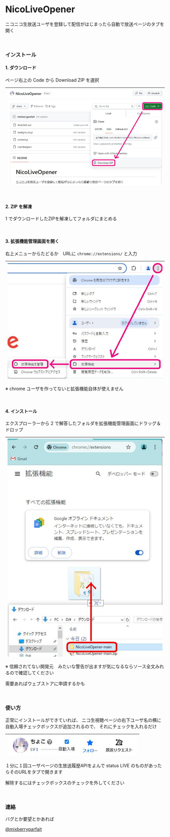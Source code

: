 # NicoLiveOpener

ニコニコ生放送ユーザを登録して配信がはじまったら自動で放送ページのタブを開く

<br>

### インストール

#### 1. ダウンロード

ページ右上の Code から Download ZIP を選択 

|![download](images/download.jpg)|
|:-:|

<br>

#### 2. ZIP を解凍
1 でダウンロードしたZIPを解凍してフォルダにまとめる

<br>
  
#### 3. 拡張機能管理画面を開く

右上メニューからたどるか　URLに `chrome://extensions/` と入力

|![extension](images/extension.jpg)|
|:-:|

※ chrome ユーザを作ってないと拡張機能自体が使えません

<br>
  
#### 4. インストール

エクスプローラーから 2 で解答したフォルダを拡張機能管理画面にドラッグ＆ドロップ

|![extension](images/install.jpg)|
|:-:|

※ 信頼されてない開発元　みたいな警告が出ますが気になるならソース全文みれるので確認してください

需要あればウェブストアに申請するかも

<br>
  
### 使い方

正常にインストールができていれば、
ニコ生視聴ページの右下ユーザ名の横に自動入場チェックボックスが追加されるので、
それにチェックを入れるだけ

|![extension](images/user-add.jpg)|
|:-:|

１分に１回ユーザページの生放送履歴APIをよんで status LIVE のものがあったらそのURLをタブで開きます

解除するにはチェックボックスのチェックを外してください

<br>

### 連絡

バグとか要望とかあれば

 [@mixberryparfait](https://x.com/mixberryparfait)
